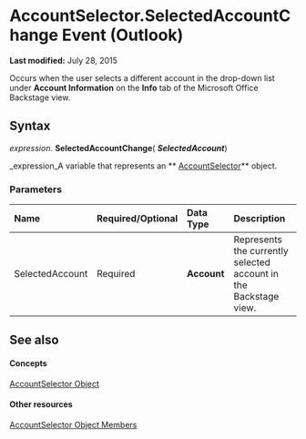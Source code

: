 
# AccountSelector.SelectedAccountChange Event (Outlook)

 **Last modified:** July 28, 2015

Occurs when the user selects a different account in the drop-down list under  **Account Information** on the **Info** tab of the Microsoft Office Backstage view.

## Syntax

 _expression_. **SelectedAccountChange**( **_SelectedAccount_**)

 _expression_A variable that represents an  ** [AccountSelector](846f176e-5680-a214-7624-75f3a524c989.md)** object.


### Parameters



|**Name**|**Required/Optional**|**Data Type**|**Description**|
|:-----|:-----|:-----|:-----|
|SelectedAccount|Required| **Account**|Represents the currently selected account in the Backstage view.|

## See also


#### Concepts


 [AccountSelector Object](846f176e-5680-a214-7624-75f3a524c989.md)
#### Other resources


 [AccountSelector Object Members](cee14ad4-2d90-eef1-efb0-64b0fb8a912f.md)
